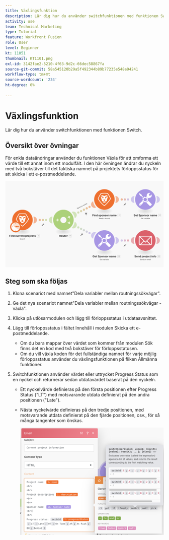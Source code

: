 ```yaml
---
title: Växlingsfunktion
description: Lär dig hur du använder switchfunktionen med funktionen Switch.
activity: use
team: Technical Marketing
type: Tutorial
feature: Workfront Fusion
role: User
level: Beginner
kt: 11051
thumbnail: KT1101.png
exl-id: 3142fae2-5210-4f63-9d2c-66dec58867fa
source-git-commit: 58a545120b29a5f492344b89b77235e548e94241
workflow-type: tm+mt
source-wordcount: '234'
ht-degree: 0%

---
```


# Växlingsfunktion

Lär dig hur du använder switchfunktionen med funktionen Switch.

## Översikt över övningar

För enkla dataändringar använder du funktionen Växla för att omforma ett värde till ett annat inom ett modulfält. I den här övningen ändrar du nyckeln med två bokstäver till det faktiska namnet på projektets förloppsstatus för att skicka i ett e-postmeddelande.

![Byt funktion bild 1](../12-exercises/assets/switch-function-walkthrough-1.png)

## Steg som ska följas

1. Klona scenariot med namnet&quot;Dela variabler mellan routningssökvägar&quot;.
1. Ge det nya scenariot namnet&quot;Dela variabler mellan routningssökvägar - växla&quot;.
1. Klicka på utlösarmodulen och lägg till förloppsstatus i utdataavsnittet.
1. Lägg till förloppsstatus i fältet Innehåll i modulen Skicka ett e-postmeddelande.

   + Om du bara mappar över värdet som kommer från modulen Sök finns det en kod med två bokstäver för förloppsstatusen.
   + Om du vill växla koden för det fullständiga namnet för varje möjlig förloppsstatus använder du växlingsfunktionen på fliken Allmänna funktioner.

1. Switchfunktionen använder värdet eller uttrycket Progress Status som en nyckel och returnerar sedan utdatavärdet baserat på den nyckeln.

   + Ett nyckelvärde definieras på den första positionen efter Progress Status (&quot;LT&quot;) med motsvarande utdata definierat på den andra positionen (&quot;Late&quot;).
   + Nästa nyckelvärde definieras på den tredje positionen, med motsvarande utdata definierat på den fjärde positionen, osv., för så många tangenter som önskas.

      ![Byt funktion bild 2](../12-exercises/assets/switch-function-walkthrough-2.png)
